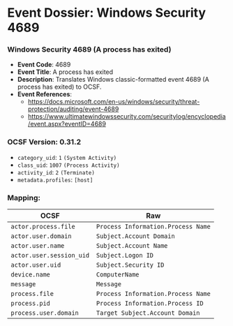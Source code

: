 # Event Dossier: Windows Security 4689
### Windows Security 4689 (A process has exited)
- **Event Code**: 4689
- **Event Title**: A process has exited
- **Description**: Translates Windows classic-formatted event 4689 (A process has exited) to OCSF.
- **Event References**:
  - https://docs.microsoft.com/en-us/windows/security/threat-protection/auditing/event-4689
  - https://www.ultimatewindowssecurity.com/securitylog/encyclopedia/event.aspx?eventID=4689
  
 ### OCSF Version: 0.31.2
 - `category_uid`: `1` `(System Activity)`
 - `class_uid`: `1007` `(Process Activity)`
 - `activity_id`: `2` `(Terminate)`
 - `metadata.profiles`: `[host]`
 ### Mapping:
 
| OCSF                     | Raw                                |
| ------------------------ | ---------------------------------- |
| `actor.process.file`     | `Process Information.Process Name` |
| `actor.user.domain`      | `Subject.Account Domain`           |
| `actor.user.name`        | `Subject.Account Name`             |
| `actor.user.session_uid` | `Subject.Logon ID`                 |
| `actor.user.uid`         | `Subject.Security ID`              |
| `device.name`            | `ComputerName`                     |
| `message`                | `Message`                          |
| `process.file`           | `Process Information.Process Name` |
| `process.pid`            | `Process Information.Process ID`   |
| `process.user.domain`    | `Target Subject.Account Domain`    |
